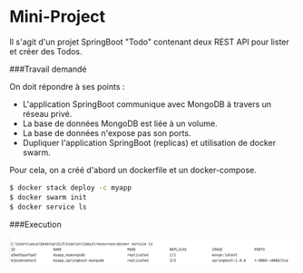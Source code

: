 # Mini-Project 
Il s'agit d'un projet SpringBoot "Todo" contenant deux REST API
pour lister et créer des Todos.

###Travail demandé 


On doit répondre à ses points : 
* L'application SpringBoot communique avec MongoDB à travers un réseau privé.
* La base de données MongoDB est liée à un volume.
* La base de données n'expose pas son ports.
* Dupliquer l'application SpringBoot (replicas) et utilisation de docker swarm.


Pour cela, on a créé d'abord un dockerfile et un docker-compose. 

```bash
$ docker stack deploy -c myapp
$ docker swarm init
$ docker service ls
```
###Execution


![home](exec.png)